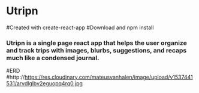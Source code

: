 # Utripn

#Created with create-react-app
#Download and npm install

### Utripn is a single page react app that helps the user organize and track trips with images, blurbs, suggestions, and recaps much like a condensed journal.

#ERD
#http://https://res.cloudinary.com/mateusvanhalen/image/upload/v1537441531/arvdlglbv2eguopq4rq0.jpg

